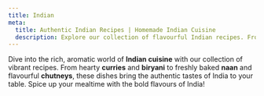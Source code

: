 ```yaml
---
title: Indian
meta:
  title: Authentic Indian Recipes | Homemade Indian Cuisine
  description: Explore our collection of flavourful Indian recipes. From aromatic curries to tandoori dishes and fragrant biryanis - bring the taste of India to your kitchen.
---
```


Dive into the rich, aromatic world of **Indian cuisine** with our collection of vibrant recipes. From hearty **curries** and **biryani** to freshly baked **naan** and flavourful **chutneys**, these dishes bring the authentic tastes of India to your table. Spice up your mealtime with the bold flavours of India!

